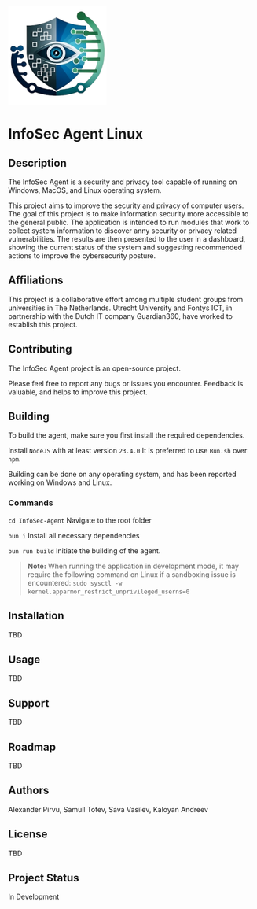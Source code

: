 <img src="https://github.com/AlexanderPirvu/InfoSec-Agent/blob/9c46191c175b1574f6e8d0ceda4f9c62ada418ad/resources/icon.png" width="200" alt="InfoSec Agent Icon" /> 

# InfoSec Agent Linux

## Description

The InfoSec Agent is a security and privacy tool capable of running on Windows, MacOS, and Linux operating system. 

This project aims to improve the security and privacy of computer users. The goal of this project is to make information security more accessible to the general public. The application is intended to run modules that work to collect system information to discover anny security or privacy related vulnerabilities. The results are then presented to the user in a dashboard, showing the current status of the system and suggesting recommended actions to improve the cybersecurity posture.

## Affiliations

This project is a collaborative effort among multiple student groups from universities in The Netherlands. Utrecht University and Fontys ICT, in partnership with the Dutch IT company Guardian360, have worked to establish this project.

## Contributing

The InfoSec Agent project is an open-source project.

Please feel free to report any bugs or issues you encounter. Feedback is valuable, and helps to improve this project.

## Building

To build the agent, make sure you first install the required dependencies. 

Install `NodeJS` with at least version `23.4.0`
It is preferred to use `Bun.sh` over `npm`.

Building can be done on any operating system, and has been reported working on Windows and Linux.

### Commands

`cd InfoSec-Agent` Navigate to the root folder

`bun i` Install all necessary dependencies

`bun run build` Initiate the building of the agent.

> **Note:** When running the application in development mode, it may require the following command on Linux if a sandboxing issue is encountered: `sudo sysctl -w kernel.apparmor_restrict_unprivileged_userns=0`

## Installation

TBD

## Usage

TBD

## Support

TBD

## Roadmap

TBD

## Authors

Alexander Pirvu, Samuil Totev, Sava Vasilev, Kaloyan Andreev

## License

TBD

## Project Status

In Development